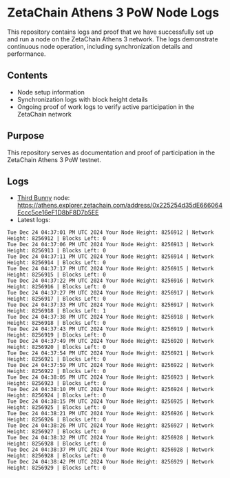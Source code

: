 # ZetaChain Athens 3 PoW Node Logs
This repository contains logs and proof that we have successfully set up and run a node on the ZetaChain Athens 3 network. The logs demonstrate continuous node operation, including synchronization details and performance.

## Contents
- Node setup information
- Synchronization logs with block height details
- Ongoing proof of work logs to verify active participation in the ZetaChain network

## Purpose
This repository serves as documentation and proof of participation in the ZetaChain Athens 3 PoW testnet.

## Logs

- [Third Bunny](https://thirdbunny.xyz/) node: https://athens.explorer.zetachain.com/address/0x225254d35dE666064Eccc5ce16eF1D8bF8D7b5EE
- Latest logs:
```
Tue Dec 24 04:37:01 PM UTC 2024 Your Node Height: 8256912 | Network Height: 8256912 | Blocks Left: 0
Tue Dec 24 04:37:06 PM UTC 2024 Your Node Height: 8256913 | Network Height: 8256913 | Blocks Left: 0
Tue Dec 24 04:37:11 PM UTC 2024 Your Node Height: 8256914 | Network Height: 8256914 | Blocks Left: 0
Tue Dec 24 04:37:17 PM UTC 2024 Your Node Height: 8256915 | Network Height: 8256915 | Blocks Left: 0
Tue Dec 24 04:37:22 PM UTC 2024 Your Node Height: 8256916 | Network Height: 8256916 | Blocks Left: 0
Tue Dec 24 04:37:27 PM UTC 2024 Your Node Height: 8256917 | Network Height: 8256917 | Blocks Left: 0
Tue Dec 24 04:37:33 PM UTC 2024 Your Node Height: 8256917 | Network Height: 8256918 | Blocks Left: 1
Tue Dec 24 04:37:38 PM UTC 2024 Your Node Height: 8256918 | Network Height: 8256918 | Blocks Left: 0
Tue Dec 24 04:37:43 PM UTC 2024 Your Node Height: 8256919 | Network Height: 8256919 | Blocks Left: 0
Tue Dec 24 04:37:49 PM UTC 2024 Your Node Height: 8256920 | Network Height: 8256920 | Blocks Left: 0
Tue Dec 24 04:37:54 PM UTC 2024 Your Node Height: 8256921 | Network Height: 8256921 | Blocks Left: 0
Tue Dec 24 04:37:59 PM UTC 2024 Your Node Height: 8256922 | Network Height: 8256922 | Blocks Left: 0
Tue Dec 24 04:38:05 PM UTC 2024 Your Node Height: 8256923 | Network Height: 8256923 | Blocks Left: 0
Tue Dec 24 04:38:10 PM UTC 2024 Your Node Height: 8256924 | Network Height: 8256924 | Blocks Left: 0
Tue Dec 24 04:38:15 PM UTC 2024 Your Node Height: 8256925 | Network Height: 8256925 | Blocks Left: 0
Tue Dec 24 04:38:21 PM UTC 2024 Your Node Height: 8256926 | Network Height: 8256926 | Blocks Left: 0
Tue Dec 24 04:38:26 PM UTC 2024 Your Node Height: 8256927 | Network Height: 8256927 | Blocks Left: 0
Tue Dec 24 04:38:32 PM UTC 2024 Your Node Height: 8256928 | Network Height: 8256928 | Blocks Left: 0
Tue Dec 24 04:38:37 PM UTC 2024 Your Node Height: 8256928 | Network Height: 8256928 | Blocks Left: 0
Tue Dec 24 04:38:42 PM UTC 2024 Your Node Height: 8256929 | Network Height: 8256929 | Blocks Left: 0
```
